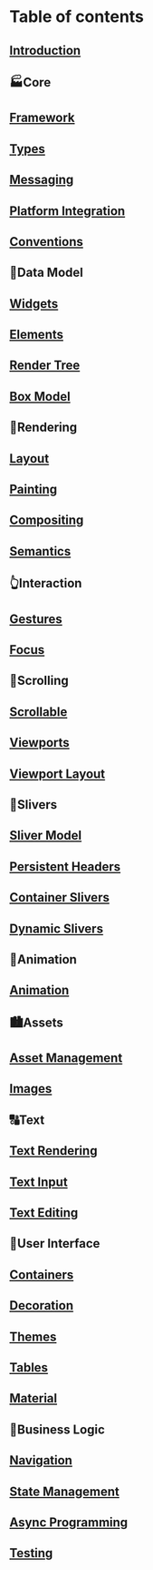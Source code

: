 # Table of contents


## [Introduction](README.md)


## 🏭Core


## [Framework](core/framework.md)


## [Types](core-1/types.md)


## [Messaging](core-1/messaging.md)


## [Platform Integration](core-1/platform-integration.md)


## [Conventions](core-1/conventions.md)


## 🌳Data Model


## [Widgets](data-model/widgets.md)


## [Elements](data-model/elements.md)


## [Render Tree](data-model/render-tree.md)


## [Box Model](data-model/box-model.md)


## 🎨Rendering


## [Layout](rendering/layout.md)


## [Painting](rendering/painting.md)


## [Compositing](rendering/compositing.md)


## [Semantics](rendering/semantics.md)


## 👆Interaction


## [Gestures](interaction/gestures.md)


## [Focus](interaction/focus.md)


## 📜Scrolling


## [Scrollable](scrolling/scrollable.md)


## [Viewports](scrolling/viewports.md)


## [Viewport Layout](scrolling/viewport-layout.md)


## 🥒Slivers


## [Sliver Model](slivers/sliver-model.md)


## [Persistent Headers](slivers/persistent-headers.md)


## [Container Slivers](slivers/container-slivers.md)


## [Dynamic Slivers](slivers/dynamic-slivers.md)


## 🎥Animation


## [Animation](animation/animation.md)


## 🏙Assets


## [Asset Management](assets/asset-management.md)


## [Images](assets/images.md)


## 🔠Text


## [Text Rendering](text/text-rendering.md)


## [Text Input](text/text-input.md)


## [Text Editing](text/text-editing.md)


## 📱User Interface


## [Containers](user-interface/containers.md)


## [Decoration](user-interface/decoration.md)


## [Themes](user-interface/themes.md)


## [Tables](user-interface/tables.md)


## [Material](user-interface/material.md)


## 🧠Business Logic


## [Navigation](business-logic/navigation.md)


## [State Management](business-logic/state-management.md)


## [Async Programming](business-logic/async-programming.md)


## [Testing](business-logic/testing.md)


